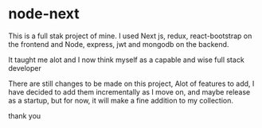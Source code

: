 # node-next

This is a full stak project of mine. I used Next js, redux, react-bootstrap on the frontend and Node, express, jwt and mongodb on the backend. 

It taught me alot and I now think myself as a capable and wise full stack developer

There are still changes to be made on this project, Alot of features to add, I have decided to add them incrementally as I move on, and maybe release as 
a startup, but for now, it will make a fine addition to my collection.

thank you
